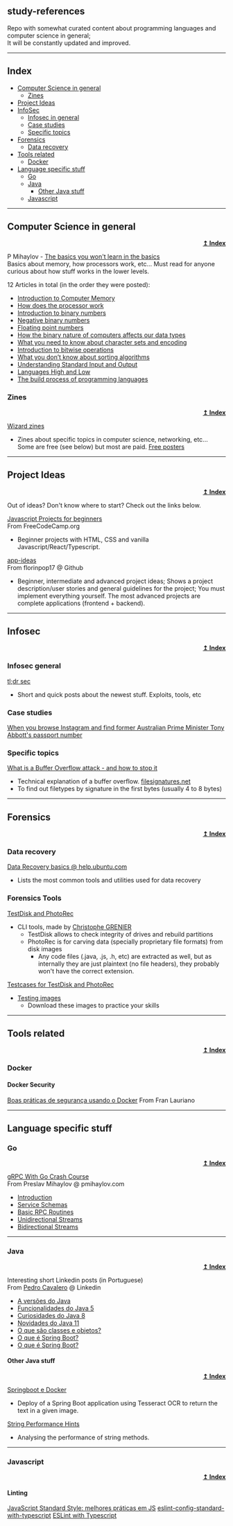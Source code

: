 ## study-references

Repo with somewhat curated content about programming languages and computer science in general;  
It will be constantly updated and improved.

---

## Index 
- [Computer Science in general](#computer-science-in-general)
  * [Zines](#zines)
- [Project Ideas](#project-ideas)
- [InfoSec](#infosec)
  * [Infosec in general](#infosec-in-general)
  * [Case studies](#case-studies)
  * [Specific topics](#specific-topics)
- [Forensics](#forensics)
  * [Data recovery](#data-recovery)
- [Tools related](#tools-related)
  * [Docker](#docker)
- [Language specific stuff](#language-specific-stuff)
  * [Go](#go)
  * [Java](#java)
    + [Other Java stuff](#other-java-stuff)
  * [Javascript](#javascript)

---

## Computer Science in general
<div align="right"><b><a href="#index">↥ Index</a></b></div>

P Mihaylov - [The basics you won't learn in the basics](https://pmihaylov.com/category/the-basics-you-wont-learn-in-the-basics/)  
Basics about memory, how processors work, etc...
Must read for anyone curious about how stuff works in the lower levels.  

12 Articles in total (in the order they were posted):  
  + [Introduction to Computer Memory](https://pmihaylov.com/intro-to-computer-memory/)
  + [How does the processor work](https://pmihaylov.com/how-does-the-processor-work/)
  + [Introduction to binary numbers](https://pmihaylov.com/intro-binary-numbers/)
  + [Negative binary numbers](https://pmihaylov.com/negative-binary-numbers/)
  + [Floating point numbers](https://pmihaylov.com/floating-point-numbers/)
  + [How the binary nature of computers affects our data types](https://pmihaylov.com/how-does-binary-affect-data-types/)
  + [What you need to know about character sets and encoding](https://pmihaylov.com/character-sets-and-encoding/)
  + [Introduction to bitwise operations](https://pmihaylov.com/bitwise-operations/)
  + [What you don’t know about sorting algorithms](https://pmihaylov.com/sorting-algorithms/)
  + [Understanding Standard Input and Output](https://pmihaylov.com/standard-io/)
  + [Languages High and Low](https://pmihaylov.com/languages-high-and-low/)
  + [The build process of programming languages](https://pmihaylov.com/the-build-process-of-programming-languages/)

### Zines
<div align="right"><b><a href="#index">↥ Index</a></b></div>

[Wizard zines](https://wizardzines.com)
  * Zines about specific topics in computer science, networking, etc...
    Some are free (see below) but most are paid.
[Free posters](https://wizardzines.com/#posters)

---

## Project Ideas
<div align="right"><b><a href="#index">↥ Index</a></b></div>

Out of ideas? Don't know where to start? Check out the links below.

[Javascript Projects for beginners](https://www.freecodecamp.org/news/javascript-projects-for-beginners/)  
From FreeCodeCamp.org
  * Beginner projects with HTML, CSS and vanilla Javascript/React/Typescript.

[app-ideas](https://github.com/florinpop17/app-ideas)  
From florinpop17 @ Github

  * Beginner, intermediate and advanced project ideas;
    Shows a project description/user stories and general guidelines for the project;
    You must implement everything yourself.
    The most advanced projects are complete applications (frontend + backend).

---

## Infosec
<div align="right"><b><a href="#index">↥ Index</a></b></div>

### Infosec general
[tl;dr sec](https://tldrsec.com)
  * Short and quick posts about the newest stuff. Exploits, tools, etc

### Case studies
[When you browse Instagram and find former Australian Prime Minister Tony Abbott's passport number](https://mango.pdf.zone/finding-former-australian-prime-minister-tony-abbotts-passport-number-on-instagram)

### Specific topics
[What is a Buffer Overflow attack - and how to stop it](https://www.freecodecamp.org/news/buffer-overflow-attacks/)
  * Technical explanation of a buffer overflow.
[filesignatures.net](https://filesignatures.net/index.php?page=all)
  * To find out filetypes by signature in the first bytes (usually 4 to 8 bytes)

---

## Forensics
<div align="right"><b><a href="#index">↥ Index</a></b></div>

### Data recovery

[Data Recovery basics @ help.ubuntu.com](https://help.ubuntu.com/community/DataRecovery)
  * Lists the most common tools and utilities used for data recovery

### Forensics Tools
[TestDisk and PhotoRec](https://www.cgsecurity.org/wiki/Main_Page)
  * CLI tools, made by [Christophe GRENIER](https://github.com/cgsecurity)
    + TestDisk allows to check integrity of drives and rebuild partitions
    + PhotoRec is for carving data (specially proprietary file formats) from disk images
      * Any code files (.java, .js, .h, etc) are extracted as well, but as internally they are just plaintext (no file headers), they probably won't have the correct extension.  

[Testcases for TestDisk and PhotoRec](https://www.cgsecurity.org/wiki/TestDisk_and_PhotoRec_in_various_digital_forensics_testcase)
  * [Testing images](http://dftt.sourceforge.net/)
    + Download these images to practice your skills

---

## Tools related
<div align="right"><b><a href="#index">↥ Index</a></b></div>

### Docker
#### Docker Security

[Boas práticas de segurança usando o Docker](https://www.sidechannel.blog/boas-praticas-de-seguranca-usando-o-docker/index.html)
From Fran Lauriano

---

## Language specific stuff
### Go
<div align="right"><b><a href="#index">↥ Index</a></b></div>

[gRPC With Go Crash Course](https://pmihaylov.com/grpc-with-go-crash-course/)  
From Preslav Mihaylov @ pmihaylov.com

  + [Introduction](https://pmihaylov.com/grpc-with-go-intro/)
  + [Service Schemas](https://pmihaylov.com/grpc-with-go-schemas/)
  + [Basic RPC Routines](https://pmihaylov.com/grpc-with-go-basic-rpcs/)
  + [Unidirectional Streams](https://pmihaylov.com/grpc-with-go-unidirectional-streams/)
  + [Bidirectional Streams](https://pmihaylov.com/grpc-crash-course-bidi-streams/)

---

### Java
<div align="right"><b><a href="#index">↥ Index</a></b></div>

Interesting short Linkedin posts (in Portuguese)  
From [Pedro Cavalero](https://allmylinks.com/pedro-cavalero) @ Linkedin

  * [A versões do Java](https://www.linkedin.com/posts/pedrocavalero_vamos-relembrar-as-vers%C3%B5es-do-java-em-activity-6779779296828391424-ayf8/)
  * [Funcionalidades do Java 5](https://www.linkedin.com/posts/pedrocavalero_nessa-semana-de-lan%C3%A7amento-do-java-16-vamos-activity-6780504142789021696-8qZc)
  * [Curiosidades do Java 8](https://www.linkedin.com/posts/pedrocavalero_java-java8-java11-activity-6781228912513978368-Vqbq)
  * [Novidades do Java 11](https://www.linkedin.com/posts/pedrocavalero_java-java8-java11-activity-6781953446372229120-rjgb)
  * [O que são classes e objetos?](https://www.linkedin.com/posts/pedrocavalero_java-java8-java11-activity-6782316164790943744-oTiJ)
  * [O que é Spring Boot?](https://www.linkedin.com/posts/pedrocavalero_springboot-java-springframework-activity-6776905016545443841-cmso)
  * [O que é Spring Boot?](https://www.linkedin.com/posts/pedrocavalero_springboot-java-springframework-activity-6776904954658488320-xhws)

#### Other Java stuff
<div align="right"><b><a href="#index">↥ Index</a></b></div>

[Springboot e Docker](https://carloshenriquereis-17318.medium.com/spring-boot-e-docker-2cafaa0f3e1a)
  * Deploy of a Spring Boot application using Tesseract OCR to return the text in a given image.

[String Performance Hints](https://www.baeldung.com/java-string-performance)
  * Analysing the performance of string methods.

---

### Javascript
<div align="right"><b><a href="#index">↥ Index</a></b></div>

#### Linting

[JavaScript Standard Style: melhores práticas em JS](https://blog.geekhunter.com.br/javascript-standard-style)
[eslint-config-standard-with-typescript](https://github.com/standard/eslint-config-standard-with-typescript)
[ESLint with Typescript](https://blog.geekhunter.com.br/eslint-typescript-tutorial/)